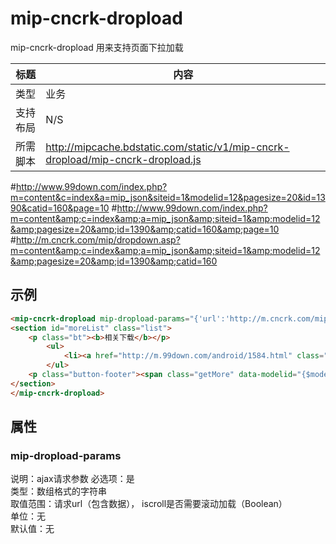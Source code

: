 # mip-cncrk-dropload

mip-cncrk-dropload 用来支持页面下拉加载

标题|内容
----|----
类型|业务
支持布局|N/S
所需脚本|http://mipcache.bdstatic.com/static/v1/mip-cncrk-dropload/mip-cncrk-dropload.js

#http://www.99down.com/index.php?m=content&c=index&a=mip_json&siteid=1&modelid=12&pagesize=20&id=1390&catid=160&page=10
#http://www.99down.com/index.php?m=content&amp;c=index&amp;a=mip_json&amp;siteid=1&amp;modelid=12&amp;pagesize=20&amp;id=1390&amp;catid=160&amp;page=10
#http://m.cncrk.com/mip/dropdown.asp?m=content&amp;c=index&amp;a=mip_json&amp;siteid=1&amp;modelid=12&amp;pagesize=20&amp;id=1390&amp;catid=160
## 示例

```html
<mip-cncrk-dropload mip-dropload-params="{'url':'http://m.cncrk.com/mip/dropdown.asp?m=content&amp;c=index&amp;a=mip_json&amp;siteid=1&amp;modelid=12&amp;pagesize=20&amp;id=1390&amp;catid=160', 'isclick':true}" class="mip-element mip-layout-container">
<section id="moreList" class="list">
    <p class="bt"><b>相关下载</b></p>
		<ul>
			<li><a href="http://m.99down.com/android/1584.html" class="img" target="_blank"><mip-img src="http://www.99down.com/uploadfile/2017/0308/20170308040553310.jpg" width="60" height="60" class="mip-element mip-layout-fixed mip-layout-size-defined mip-img-loaded" style="width: 60px; height: 60px;"><img class="mip-fill-content mip-replaced-content" src="http://www.99down.com/uploadfile/2017/0308/20170308040553310.jpg"></mip-img></a><p><a href="http://m.99down.com/android/1584.html" target="_blank">千帆直播</a><em class="lstar5"></em><span>影音图像<u>38.3 MB</u></span></p><a href="http://m.99down.com/android/1584.html" class="btn" target="_blank"><em class="bg"></em>下载</a></li>
	    </ul>
	<p class="button-footer"><span class="getMore" data-modelid="{$modelid]" data-id="1390" data-catid="160">上拉或点击查看更多...</span></p>
</section>
</mip-cncrk-dropload>
```
## 属性

### mip-dropload-params

说明：ajax请求参数
必选项：是   
类型：数组格式的字符串   
取值范围：请求url（包含数据）， iscroll是否需要滚动加载（Boolean）  
单位：无   
默认值：无   

